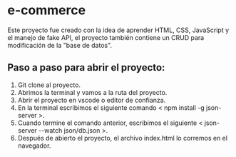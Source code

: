 # e-commerce

Este proyecto fue creado con la idea de aprender HTML, CSS, JavaScript y el manejo de fake API, el proyecto también contiene un CRUD para modificación de la "base de datos".

## Paso a paso para abrir el proyecto: 
  1. Git clone al proyecto.
  2. Abrimos la terminal y vamos a la ruta del proyecto.
  3. Abrir el proyecto en vscode o editor de confianza.
  4. En la terminal escribimos el siguiente comando < npm install -g json-server >.
  5. Cuando termine el comando anterior, escribimos el siguiente < json-server --watch json/db.json >.
  7. Después de abierto el proyecto, el archivo index.html lo corremos en el navegador.
